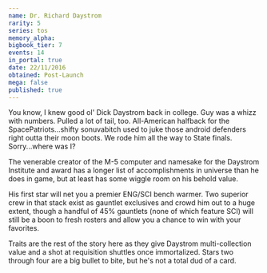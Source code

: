 ```yaml
---
name: Dr. Richard Daystrom
rarity: 5
series: tos
memory_alpha:
bigbook_tier: 7
events: 14
in_portal: true
date: 22/11/2016
obtained: Post-Launch
mega: false
published: true
---
```


You know, I knew good ol' Dick Daystrom back in college. Guy was a whizz with numbers. Pulled a lot of tail, too. All-American halfback for the SpacePatriots...shifty sonuvabitch used to juke those android defenders right outta their moon boots. We rode him all the way to State finals. Sorry...where was I?

The venerable creator of the M-5 computer and namesake for the Daystrom Institute and award has a longer list of accomplishments in universe than he does in game, but at least has some wiggle room on his behold value.

His first star will net you a premier ENG/SCI bench warmer. Two superior crew in that stack exist as gauntlet exclusives and crowd him out to a huge extent, though a handful of 45% gauntlets (none of which feature SCI) will still be a boon to fresh rosters and allow you a chance to win with your favorites.

Traits are the rest of the story here as they give Daystrom multi-collection value and a shot at requisition shuttles once immortalized. Stars two through four are a big bullet to bite, but he's not a total dud of a card.

